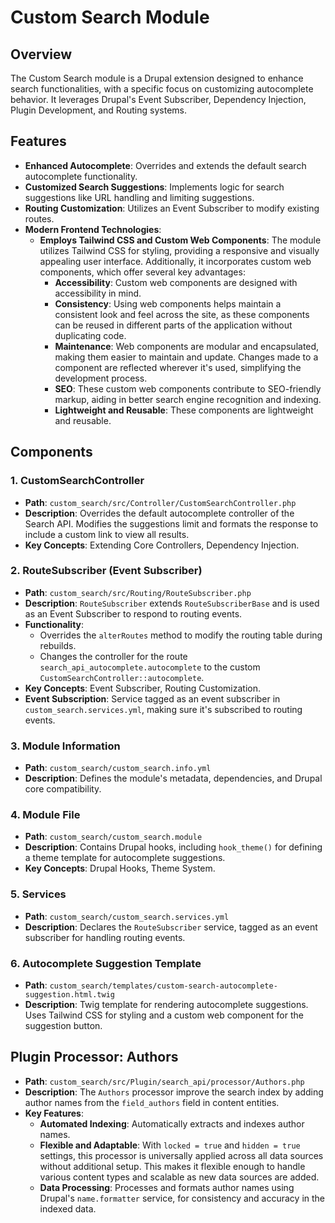 # Custom Search Module

## Overview

The Custom Search module is a Drupal extension designed to enhance search functionalities, with a specific focus on customizing autocomplete behavior. It leverages Drupal's Event Subscriber, Dependency Injection, Plugin Development, and Routing systems.

## Features

- **Enhanced Autocomplete**: Overrides and extends the default search autocomplete functionality.
- **Customized Search Suggestions**: Implements logic for search suggestions like URL handling and limiting suggestions. 
- **Routing Customization**: Utilizes an Event Subscriber to modify existing routes.
- **Modern Frontend Technologies**:
    - **Employs Tailwind CSS and Custom Web Components**: The module utilizes Tailwind CSS for styling, providing a responsive and visually appealing user interface. Additionally, it incorporates custom web components, which offer several key advantages:
        - **Accessibility**: Custom web components are designed with accessibility in mind.
        - **Consistency**: Using web components helps maintain a consistent look and feel across the site, as these components can be reused in different parts of the application without duplicating code.
        - **Maintenance**: Web components are modular and encapsulated, making them easier to maintain and update. Changes made to a component are reflected wherever it's used, simplifying the development process.
        - **SEO**: These custom web components contribute to SEO-friendly markup, aiding in better search engine recognition and indexing.
        - **Lightweight and Reusable**: These components are lightweight and reusable.


## Components

### 1. CustomSearchController

- **Path**: `custom_search/src/Controller/CustomSearchController.php`
- **Description**: Overrides the default autocomplete controller of the Search API. Modifies the suggestions limit and formats the response to include a custom link to view all results.
- **Key Concepts**: Extending Core Controllers, Dependency Injection.

### 2. RouteSubscriber (Event Subscriber)

- **Path**: `custom_search/src/Routing/RouteSubscriber.php`
- **Description**: `RouteSubscriber` extends `RouteSubscriberBase` and is used as an Event Subscriber to respond to routing events. 
- **Functionality**:
    - Overrides the `alterRoutes` method to modify the routing table during rebuilds.
    - Changes the controller for the route `search_api_autocomplete.autocomplete` to the custom `CustomSearchController::autocomplete`.
- **Key Concepts**: Event Subscriber, Routing Customization.
- **Event Subscription**: Service tagged as an event subscriber in `custom_search.services.yml`, making sure it's subscribed to routing events.

### 3. Module Information

- **Path**: `custom_search/custom_search.info.yml`
- **Description**: Defines the module's metadata, dependencies, and Drupal core compatibility.

### 4. Module File

- **Path**: `custom_search/custom_search.module`
- **Description**: Contains Drupal hooks, including `hook_theme()` for defining a theme template for autocomplete suggestions.
- **Key Concepts**: Drupal Hooks, Theme System.

### 5. Services

- **Path**: `custom_search/custom_search.services.yml`
- **Description**: Declares the `RouteSubscriber` service, tagged as an event subscriber for handling routing events.

### 6. Autocomplete Suggestion Template

- **Path**: `custom_search/templates/custom-search-autocomplete-suggestion.html.twig`
- **Description**: Twig template for rendering autocomplete suggestions. Uses Tailwind CSS for styling and a custom web component for the suggestion button.

## Plugin Processor: Authors

- **Path**: `custom_search/src/Plugin/search_api/processor/Authors.php`
- **Description**: The `Authors` processor improve the search index by adding author names from the `field_authors` field in content entities.
- **Key Features**:
    - **Automated Indexing**: Automatically extracts and indexes author names.
    - **Flexible and Adaptable**: With `locked = true` and `hidden = true` settings, this processor is universally applied across all data sources without additional setup. This makes it flexible enough to handle various content types and scalable as new data sources are added.
    - **Data Processing**: Processes and formats author names using Drupal's `name.formatter` service, for consistency and accuracy in the indexed data.

